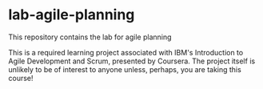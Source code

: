 # lab-agile-planning
This repository contains the lab for agile planning

This is a required learning project associated with IBM's Introduction to Agile Development and Scrum, presented by Coursera. The project itself is unlikely to be of interest to anyone unless, perhaps, you are taking this course!
